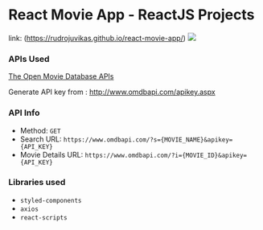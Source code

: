 # React Movie App - ReactJS Projects
link: (https://rudrojuvikas.github.io/react-movie-app/)
![](movie.gif)

### APIs Used
[The Open Movie Database APIs](http://www.omdbapi.com/)

Generate API key from : http://www.omdbapi.com/apikey.aspx

### API Info
* Method: `GET`
* Search URL: `https://www.omdbapi.com/?s={MOVIE_NAME}&apikey={API_KEY}`
* Movie Details URL: `https://www.omdbapi.com/?i={MOVIE_ID}&apikey={API_KEY}`

### Libraries used
* `styled-components`
* `axios`
* `react-scripts`

